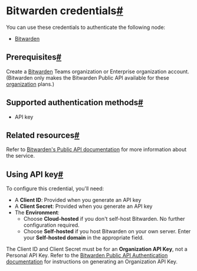 [](https://github.com/n8n-io/n8n-docs/edit/main/docs/integrations/builtin/credentials/bitwarden.md "Edit this page")

# Bitwarden credentials[#](#bitwarden-credentials "Permanent link")

You can use these credentials to authenticate the following node:

*   [Bitwarden](../../app-nodes/n8n-nodes-base.bitwarden/)

## Prerequisites[#](#prerequisites "Permanent link")

Create a [Bitwarden](https://vault.bitwarden.com/#/register?org=teams) Teams organization or Enterprise organization account. (Bitwarden only makes the Bitwarden Public API available for these [organization](https://bitwarden.com/help/about-organizations/) plans.)

## Supported authentication methods[#](#supported-authentication-methods "Permanent link")

*   API key

## Related resources[#](#related-resources "Permanent link")

Refer to [Bitwarden's Public API documentation](https://bitwarden.com/help/public-api/) for more information about the service.

## Using API key[#](#using-api-key "Permanent link")

To configure this credential, you'll need:

*   A **Client ID**: Provided when you generate an API key
*   A **Client Secret**: Provided when you generate an API key
*   The **Environment**:
    *   Choose **Cloud-hosted** if you don't self-host Bitwarden. No further configuration required.
    *   Choose **Self-hosted** if you host Bitwarden on your own server. Enter your **Self-hosted domain** in the appropriate field.

The Client ID and Client Secret must be for an **Organization API Key**, not a Personal API Key. Refer to the [Bitwarden Public API Authentication documentation](https://bitwarden.com/help/public-api/#authentication) for instructions on generating an Organization API Key.